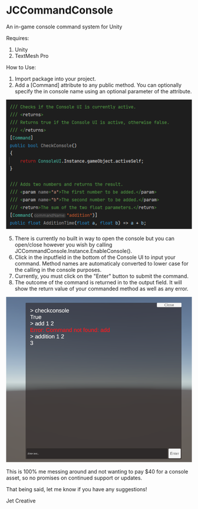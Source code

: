 # JCCommandConsole
An in-game console command system for Unity

Requires:
1. Unity
2. TextMesh Pro

How to Use:

1. Import package into your project.
2. Add a [Command] attribute to any public method. You can optionally specify the in console name using an optional parameter of the attribute.

![alt text](https://github.com/JetCreative/JCCommandConsole/blob/main/Images/HowToLabelMethods.png)

5. There is currently no built in way to open the console but you can open/close however you wish by calling JCCommandConsole.Instance.EnableConsole().
4. Click in the inputfield in the bottom of the Console UI to input your command. Method names are automaticaly converted to lower case for the calling in the console purposes.
5. Currently, you must click on the "Enter" button to submit the command.
6. The outcome of the command is returned in to the output field. It will show the return value of your commanded method as well as any error.

![alt-text](https://github.com/JetCreative/JCCommandConsole/blob/main/Images/Console.png)

This is 100% me messing around and not wanting to pay $40 for a console asset, so no promises on continued support or updates.

That being said, let me know if you have any suggestions!

Jet Creative

